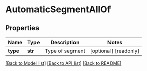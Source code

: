 # AutomaticSegmentAllOf

## Properties
Name | Type | Description | Notes
------------ | ------------- | ------------- | -------------
**type** | **str** | Type of segment | [optional] [readonly] 

[[Back to Model list]](../README.md#documentation-for-models) [[Back to API list]](../README.md#documentation-for-api-endpoints) [[Back to README]](../README.md)


